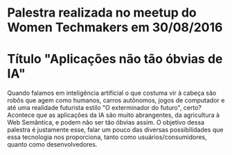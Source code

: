# Palestra realizada no meetup do Women Techmakers em 30/08/2016
# Título "Aplicações não tão óbvias de IA"
Quando falamos em inteligência artificial o que costuma vir à cabeça são robôs que agem como humanos, carros autônomos, jogos de computador e até uma realidade futurista estilo "O exterminador do futuro", certo? Acontece que as aplicações da IA são muito abrangentes, da agricultura à Web Semântica, e podem não ser tão óbvias assim. O objetivo dessa palestra é justamente esse, falar um pouco das diversas possibilidades que essa tecnologia nos proporciona, tanto como usuários/consumidores, quanto como desenvolvedores.
